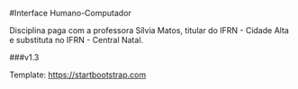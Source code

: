 #Interface Humano-Computador

Disciplina paga com a professora Sílvia Matos, titular do IFRN - Cidade Alta e substituta no IFRN - Central Natal.

###v1.3

Template: https://startbootstrap.com
